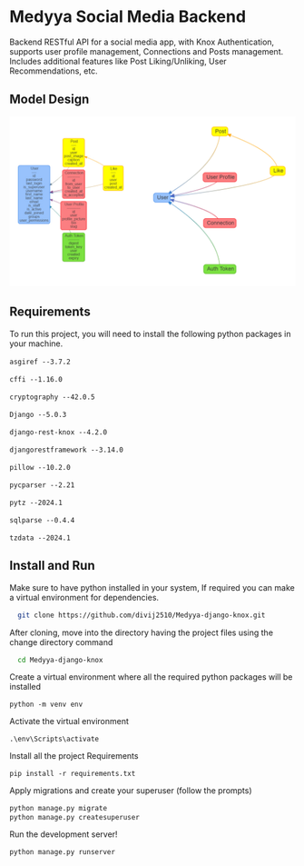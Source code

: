 
# Medyya Social Media Backend

Backend RESTful API for a social media app, with Knox Authentication, supports user profile management, Connections and Posts management. Includes additional features like Post Liking/Unliking, User Recommendations, etc.


## Model Design
![Preview of models used:](https://github.com/divij2510/Medyya-django-knox/blob/master/models_used_erd.png)

## Requirements

To run this project, you will need to install the following python packages in your machine.

`asgiref --3.7.2`

`cffi --1.16.0`

`cryptography --42.0.5`

`Django --5.0.3`

`django-rest-knox --4.2.0`

`djangorestframework --3.14.0`

`pillow --10.2.0`

`pycparser --2.21`

`pytz --2024.1`

`sqlparse --0.4.4`

`tzdata --2024.1`


## Install and Run

Make sure to have python installed in your system, If required you can make a virtual environment for dependencies.

```bash
  git clone https://github.com/divij2510/Medyya-django-knox.git
```  
  After cloning, move into the directory having the project files using the change directory command
```bash
  cd Medyya-django-knox
```
  Create a virtual environment where all the required python packages will be installed
```
python -m venv env
```
  Activate the virtual environment
```
.\env\Scripts\activate
```
  Install all the project Requirements
```
pip install -r requirements.txt
```
  Apply migrations and create your superuser (follow the prompts)
```
python manage.py migrate
python manage.py createsuperuser
```
Run the development server!
```
python manage.py runserver
```
  

